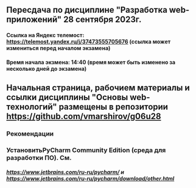 ## Пересдача по дисциплине "Разработка web-приложений" 28 сентября 2023г.
#### Ссылка на Яндекс телемост:  https://telemost.yandex.ru/j/37473555705676 (ссылка может измениться перед началом экзамена)
#### Время начала экзмена:  14:40 (время может быть изменено за несколько дней до экзамена)

##
## Начальная страница, рабочием материалы  и ссылки дисциплины "Основы web-технологий" размещены в репозитории https://github.com/vmarshirov/g06u28

### Рекомендации
<!--
### Обновить Python в соответствии с рекомендациями в https://github.com/vmarshirov/WebApplicationsDevelopment/tree/main/files
-->
### УстановитьPyCharm Community Edition  (среда для разработки ПО). См. 
##### https://www.jetbrains.com/ru-ru/pycharm/  и  https://www.jetbrains.com/ru-ru/pycharm/download/other.html
 

